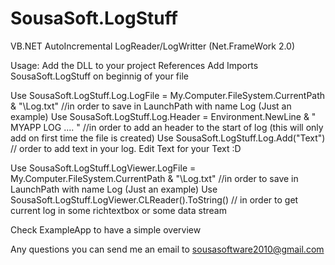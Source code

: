 # SousaSoft.LogStuff
VB.NET AutoIncremental LogReader/LogWritter (Net.FrameWork 2.0)

Usage:
Add the DLL to your project References
Add Imports SousaSoft.LogStuff on beginnig of your file

Use SousaSoft.LogStuff.Log.LogFile = My.Computer.FileSystem.CurrentPath & "\Log.txt" //in order to save in LaunchPath with name Log (Just an example)
Use SousaSoft.LogStuff.Log.Header = Environment.NewLine & " MYAPP LOG .... " //in order to add an header to the start of log (this will only add on first time the file is created)
Use SousaSoft.LogStuff.Log.Add("Text") // order to add text in your log. Edit Text for your Text :D


Use SousaSoft.LogStuff.LogViewer.LogFile = My.Computer.FileSystem.CurrentPath & "\Log.txt" //in order to save in LaunchPath with name Log (Just an example)
Use SousaSoft.LogStuff.LogViewer.CLReader().ToString() // in order to get current log in some richtextbox or some data stream

Check ExampleApp to have a simple overview

Any questions you can send me an email to sousasoftware2010@gmail.com
